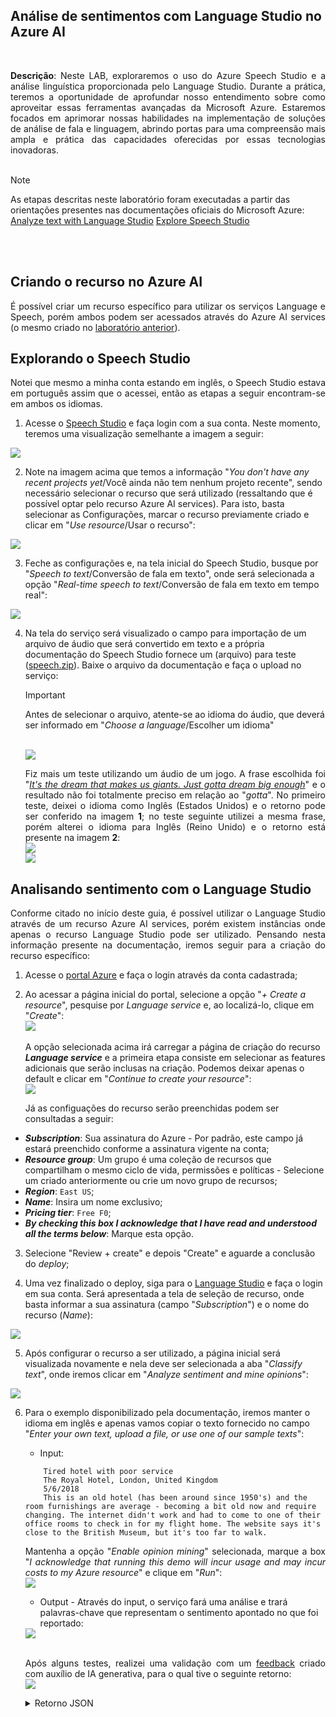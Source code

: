 ## Análise de sentimentos com Language Studio no Azure AI

<br>
<p align = "justify"><b>Descrição</b>: Neste LAB, exploraremos o uso do Azure Speech Studio e a análise linguística proporcionada pelo Language Studio. Durante a prática, teremos a oportunidade de aprofundar nosso entendimento sobre como aproveitar essas ferramentas avançadas da Microsoft Azure. Estaremos focados em aprimorar nossas habilidades na implementação de soluções de análise de fala e linguagem, abrindo portas para uma compreensão mais ampla e prática das capacidades oferecidas por essas tecnologias inovadoras.
<br><br>

> [!NOTE]
> As etapas descritas neste laboratório foram executadas a partir das orientações presentes nas documentações oficiais do Microsoft Azure: 
> <a href = "https://microsoftlearning.github.io/mslearn-ai-fundamentals/Instructions/Labs/06-text-analysis.html">Analyze text with Language Studio</a>
> <a href = "https://microsoftlearning.github.io/mslearn-ai-fundamentals/Instructions/Labs/09-speech.html">Explore Speech Studio</a>

<br><br>

## Criando o recurso no Azure AI
<p align = "justify">É possível criar um recurso específico para utilizar os serviços Language e Speech, porém ambos podem ser acessados através do Azure AI services (o mesmo criado no <a href = "">laboratório anterior</a>). 

## Explorando o Speech Studio
<p align = "justify">Notei que mesmo a minha conta estando em inglês, o Speech Studio estava em português assim que o acessei, então as etapas a seguir encontram-se em ambos os idiomas. 

1. Acesse o <a href = "https://speech.microsoft.com/portal">Speech Studio</a> e faça login com a sua conta. Neste momento, teremos uma visualização semelhante a imagem a seguir: <br>
<img src = "getStartedWithSpeech" align = "center"/>

2. Note na imagem acima que temos a informação "<i>You don't have any recent projects yet</i>/Você ainda não tem nenhum projeto recente", sendo necessário selecionar o recurso que será utilizado (ressaltando que é possível optar pelo recurso Azure AI services). Para isto, basta selecionar as Configurações, marcar o recurso previamente criado e clicar em "<i>Use resource</i>/Usar o recurso": <br>
<img src = "useResource">

3. Feche as configurações e, na tela inicial do Speech Studio, busque por "<i>Speech to text</i>/Conversão de fala em texto", onde será selecionada a opção "<i>Real-time speech to text</i>/Conversão de fala em texto em tempo real": <br>
<img src = "speechToTextOption" align = "center"/>

4. Na tela do serviço será visualizado o campo para importação de um arquivo de áudio que será convertido em texto e a própria documentação do Speech Studio fornece um (arquivo) para teste (<a href = "https://aka.ms/mslearn-speech-files">speech.zip</a>). Baixe o arquivo da documentação e faça o upload no serviço:
    > [!IMPORTANT]
    > Antes de selecionar o arquivo, atente-se ao idioma do áudio, que deverá ser informado em "<i>Choose a language</i>/Escolher um idioma" 

    <br>
    <img src = "realTimeSample" align = "center"/>

    <p align = "justify">Fiz mais um teste utilizando um áudio de um jogo. A frase escolhida foi "<a href = ""><i>It's the dream that makes us giants. Just gotta dream big enough</i></a>" e o resultado não foi totalmente preciso em relação ao "<i>gotta</i>". No primeiro teste, deixei o idioma como Inglês (Estados Unidos) e o retorno pode ser conferido na imagem <b>1</b>; no teste seguinte utilizei a mesma frase, porém alterei o idioma para Inglês (Reino Unido) e o retorno está presente na imagem <b>2</b>: </br> 
    <img src = "realTimePersonalTest1" align = "center"/> 
    <br>
    <img src = "realTimePersonalTest2" align = "center"/>

## Analisando sentimento com o Language Studio
<p align = "justify">Conforme citado no início deste guia, é possível utilizar o Language Studio através de um recurso Azure AI services, porém existem instâncias onde apenas o recurso Language Studio pode ser utilizado. Pensando nesta informação presente na documentação, iremos seguir para a criação do recurso específico:

1. Acesse o <a href = "https://portal.azure.com/">portal Azure</a> e faça o login através da conta cadastrada;
2. Ao acessar a página inicial do portal, selecione a opção "<i>+ Create a resource</i>", pesquise por <i>Language service</i> e, ao localizá-lo, clique em "<i>Create</i>":
    <br>
    <img src = "selectLanguageResource" align = "center"/>
    <br><br>
    A opção selecionada acima irá carregar a página de criação do recurso <i><b>Language service</b></i> e a primeira etapa consiste em selecionar as features adicionais que serão inclusas na criação. Podemos deixar apenas o default e clicar em "<i>Continue to create your resource</i>": <br>
    <img src = "resourceAdditionalFeatures" align = "center"/>

    Já as configuações do recurso serão preenchidas podem ser consultadas a seguir:
  - <b><i>Subscription</i></b>: Sua assinatura do Azure - Por padrão, este campo já estará preenchido conforme a assinatura vigente na conta;
  - <b><i>Resource group</i></b>: Um grupo é uma coleção de recursos que compartilham o mesmo ciclo de vida, permissões e políticas - Selecione um criado anteriormente ou crie um novo grupo de recursos;
  - <b><i>Region</i></b>: ```East US```;
  - <b><i>Name</i></b>: Insira um nome exclusivo;
  - <b><i>Pricing tier</i></b>: ```Free F0```;
  - <b><i>By checking this box I acknowledge that I have read and understood all the terms below</i></b>: Marque esta opção.

3. Selecione "Review + create" e depois "Create" e aguarde a conclusão do <i>deploy</i>; 

4. Uma vez finalizado o deploy, siga para o <a href = "https://language.cognitive.azure.com">Language Studio</a> e faça o login em sua conta. Será apresentada a tela de seleção de recurso, onde basta informar a sua assinatura (campo "<i>Subscription</i>") e o nome do recurso (<i>Name</i>): <br>
<img src = "selectAzureResource" align = "center"/>

5. Após configurar o recurso a ser utilizado, a página inicial será visualizada novamente e nela deve ser selecionada a aba "<i>Classify text</i>", onde iremos clicar em "<i>Analyze sentiment and mine opinions</i>": <br>
<img src = "analyzeSentimentOption" align = "center"/>

6. Para o exemplo disponibilizado pela documentação, iremos manter o idioma em inglês e apenas vamos copiar o texto fornecido no campo "<i>Enter your own text, upload a file, or use one of our sample texts</i>":
    - Input:
    ```
        Tired hotel with poor service
        The Royal Hotel, London, United Kingdom
        5/6/2018
        This is an old hotel (has been around since 1950's) and the room furnishings are average - becoming a bit old now and require changing. The internet didn't work and had to come to one of their office rooms to check in for my flight home. The website says it's close to the British Museum, but it's too far to walk.
    ```
    <p align = "justify">Mantenha a opção "<i>Enable opinion mining</i>" selecionada, marque a box "<i>I acknowledge that running this demo will incur usage and may incur costs to my Azure resource</i>" e clique em "<i>Run</i>": <br>
    <img src = "runSentimentAnalysis" align = "center"/> <br>
    
    - Output - Através do input, o serviço fará uma análise e trará palavras-chave que representam o sentimento apontado no que foi reportado: <br>
    <img src = "sentimentAnalysisSample" align = "center"/>
    <br><br>
    <p align = "justify">Após alguns testes, realizei uma validação com um <a href = "resortFeedback.txt">feedback</a> criado com auxílio de IA generativa, para o qual tive o seguinte retorno: <br>
    <img src = "sentimentAnalysisResortFeedback" align = "center"/>
    <br>
    <details>
        <summary>Retorno JSON</summary> 
        ```
        {
            "documents": [
                {
                    "id": "id__3178",
                    "sentiment": "mixed",
                    "confidenceScores": {
                        "positive": 0.41,
                        "neutral": 0.07,
                        "negative": 0.52
                    },
                    "sentences": [
                        {
                            "sentiment": "positive",
                            "confidenceScores": {
                                "positive": 1,
                                "neutral": 0,
                                "negative": 0
                            },
                            "offset": 0,
                            "length": 138,
                            "text": "Resort Maravilha do Mar Recentemente tive a oportunidade de ficar no seu resort à beira-mar e gostaria de compartilhar minha experiência. ",
                            "targets": [],
                            "assessments": []
                        },
                        {
                            "sentiment": "positive",
                            "confidenceScores": {
                                "positive": 0.88,
                                "neutral": 0.12,
                                "negative": 0
                            },
                            "offset": 138,
                            "length": 83,
                            "text": "Primeiro, deixe-me dizer que a vista do meu quarto era absolutamente deslumbrante. ",
                            "targets": [
                                {
                                    "sentiment": "positive",
                                    "confidenceScores": {
                                        "positive": 1,
                                        "negative": 0
                                    },
                                    "offset": 169,
                                    "length": 5,
                                    "text": "vista",
                                    "relations": [
                                        {
                                            "relationType": "assessment",
                                            "ref": "#/documents/0/sentences/1/assessments/0"
                                        }
                                    ]
                                }
                            ],
                            "assessments": [
                                {
                                    "sentiment": "positive",
                                    "confidenceScores": {
                                        "positive": 1,
                                        "negative": 0
                                    },
                                    "offset": 207,
                                    "length": 12,
                                    "text": "deslumbrante",
                                    "isNegated": false
                                }
                            ]
                        },
                        {
                            "sentiment": "positive",
                            "confidenceScores": {
                                "positive": 0.89,
                                "neutral": 0.05,
                                "negative": 0.06
                            },
                            "offset": 221,
                            "length": 93,
                            "text": "Acordar com o som das ondas e o sol nascente sobre o oceano foi verdadeiramente revigorante.\n",
                            "targets": [],
                            "assessments": []
                        },
                        {
                            "sentiment": "negative",
                            "confidenceScores": {
                                "positive": 0,
                                "neutral": 0.02,
                                "negative": 0.98
                            },
                            "offset": 314,
                            "length": 80,
                            "text": "No entanto, houve alguns aspectos que afetaram minha estadia de forma negativa. ",
                            "targets": [],
                            "assessments": []
                        },
                        {
                            "sentiment": "negative",
                            "confidenceScores": {
                                "positive": 0,
                                "neutral": 0,
                                "negative": 1
                            },
                            "offset": 394,
                            "length": 58,
                            "text": "Infelizmente, o controle de ruído deixou muito a desejar. ",
                            "targets": [
                                {
                                    "sentiment": "negative",
                                    "confidenceScores": {
                                        "positive": 0.01,
                                        "negative": 0.99
                                    },
                                    "offset": 411,
                                    "length": 8,
                                    "text": "controle",
                                    "relations": [
                                        {
                                            "relationType": "assessment",
                                            "ref": "#/documents/0/sentences/4/assessments/0"
                                        }
                                    ]
                                },
                                {
                                    "sentiment": "negative",
                                    "confidenceScores": {
                                        "positive": 0.01,
                                        "negative": 0.99
                                    },
                                    "offset": 423,
                                    "length": 5,
                                    "text": "ruído",
                                    "relations": [
                                        {
                                            "relationType": "assessment",
                                            "ref": "#/documents/0/sentences/4/assessments/0"
                                        }
                                    ]
                                }
                            ],
                            "assessments": [
                                {
                                    "sentiment": "negative",
                                    "confidenceScores": {
                                        "positive": 0.01,
                                        "negative": 0.99
                                    },
                                    "offset": 429,
                                    "length": 22,
                                    "text": "deixou muito a desejar",
                                    "isNegated": false
                                }
                            ]
                        },
                        {
                            "sentiment": "negative",
                            "confidenceScores": {
                                "positive": 0,
                                "neutral": 0,
                                "negative": 1
                            },
                            "offset": 452,
                            "length": 130,
                            "text": "Houve momentos em que o barulho de outros hóspedes perturbou minha tranquilidade, o que tornou minha estadia um pouco conturbada.\n",
                            "targets": [],
                            "assessments": []
                        },
                        {
                            "sentiment": "neutral",
                            "confidenceScores": {
                                "positive": 0.43,
                                "neutral": 0.57,
                                "negative": 0
                            },
                            "offset": 582,
                            "length": 86,
                            "text": "Além disso, gostaria de mencionar que o serviço de quarto poderia ser mais eficiente. ",
                            "targets": [],
                            "assessments": []
                        },
                        {
                            "sentiment": "negative",
                            "confidenceScores": {
                                "positive": 0,
                                "neutral": 0,
                                "negative": 1
                            },
                            "offset": 668,
                            "length": 94,
                            "text": "Houve alguns atrasos e pequenas confusões com os pedidos, o que impactou a experiência geral.\n",
                            "targets": [
                                {
                                    "sentiment": "negative",
                                    "confidenceScores": {
                                        "positive": 0,
                                        "negative": 1
                                    },
                                    "offset": 719,
                                    "length": 7,
                                    "text": "pedidos",
                                    "relations": [
                                        {
                                            "relationType": "assessment",
                                            "ref": "#/documents/0/sentences/7/assessments/0"
                                        },
                                        {
                                            "relationType": "assessment",
                                            "ref": "#/documents/0/sentences/7/assessments/1"
                                        }
                                    ]
                                }
                            ],
                            "assessments": [
                                {
                                    "sentiment": "negative",
                                    "confidenceScores": {
                                        "positive": 0.01,
                                        "negative": 0.99
                                    },
                                    "offset": 683,
                                    "length": 7,
                                    "text": "atrasos",
                                    "isNegated": false
                                },
                                {
                                    "sentiment": "negative",
                                    "confidenceScores": {
                                        "positive": 0,
                                        "negative": 1
                                    },
                                    "offset": 702,
                                    "length": 9,
                                    "text": "confusões",
                                    "isNegated": false
                                }
                            ]
                        },
                        {
                            "sentiment": "negative",
                            "confidenceScores": {
                                "positive": 0.38,
                                "neutral": 0,
                                "negative": 0.62
                            },
                            "offset": 762,
                            "length": 140,
                            "text": "No entanto, apesar desses contratempos, a beleza natural do local e a hospitalidade da equipe foram pontos positivos que não posso ignorar. ",
                            "targets": [
                                {
                                    "sentiment": "positive",
                                    "confidenceScores": {
                                        "positive": 1,
                                        "negative": 0
                                    },
                                    "offset": 835,
                                    "length": 13,
                                    "text": "hospitalidade",
                                    "relations": [
                                        {
                                            "relationType": "assessment",
                                            "ref": "#/documents/0/sentences/8/assessments/0"
                                        }
                                    ]
                                }
                            ],
                            "assessments": [
                                {
                                    "sentiment": "positive",
                                    "confidenceScores": {
                                        "positive": 1,
                                        "negative": 0
                                    },
                                    "offset": 872,
                                    "length": 9,
                                    "text": "positivos",
                                    "isNegated": false
                                }
                            ]
                        },
                        {
                            "sentiment": "positive",
                            "confidenceScores": {
                                "positive": 0.52,
                                "neutral": 0.48,
                                "negative": 0.01
                            },
                            "offset": 902,
                            "length": 136,
                            "text": "Com algumas melhorias, tenho certeza de que o seu resort poderia oferecer uma experiência verdadeiramente excepcional aos seus hóspedes.",
                            "targets": [],
                            "assessments": []
                        }
                    ],
                    "warnings": []
                }
            ],
            "errors": [],
            "modelVersion": "2022-11-01"
        }
        ```
    </details>